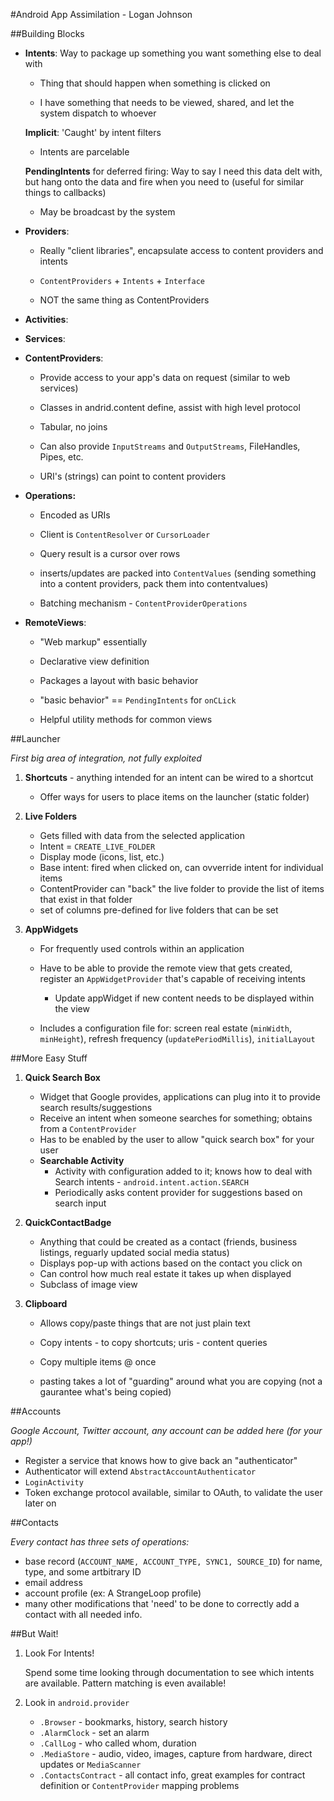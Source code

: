 #Android App Assimilation - Logan Johnson

##Building Blocks

* **Intents**: Way to package up something you want something else to deal with

    * Thing that should happen when something is clicked on
    
    * I have something that needs to be viewed, shared, and let the system dispatch to whoever
    
    **Implicit**: 'Caught' by intent filters
    
    * Intents are parcelable
    
    **PendingIntents** for deferred firing: Way to say I need this data delt with, but hang onto the data and fire when you need to (useful for similar things to callbacks)
    
    * May be broadcast by the system
    
    
* **Providers**: 

    * Really "client libraries", encapsulate access to content providers and intents
    
    * ```ContentProviders``` + ```Intents``` + ```Interface```
    
    * NOT the same thing as ContentProviders

* **Activities**: 

* **Services**: 

* **ContentProviders**: 
    
    * Provide access to your app's data on request (similar to web services)
    
    * Classes in andrid.content define, assist with high level protocol
    
    * Tabular, no joins
    
    * Can also provide ```InputStreams``` and ```OutputStreams```, FileHandles, Pipes, etc.
    
    * URI's (strings) can point to content providers
    
* **Operations:** 
    
    * Encoded as URIs
    
    * Client is ```ContentResolver``` or ```CursorLoader```
    
    * Query result is a cursor over rows
    
    * inserts/updates are packed into ```ContentValues``` (sending something into a content providers, pack them into contentvalues)
    
    * Batching mechanism - ```ContentProviderOperations```
    
* **RemoteViews**: 

    * "Web markup" essentially
    
    * Declarative view definition
    
    * Packages a layout with basic behavior
    
    * "basic behavior" == ```PendingIntents``` for ```onCLick```
    
    * Helpful utility methods for common views

    
##Launcher

_First big area of integration, not fully exploited_

1. **Shortcuts** - anything intended for an intent can be wired to a shortcut

    * Offer ways for users to place items on the launcher (static folder)

2. **Live Folders**

    * Gets filled with data from the selected application
    * Intent = ```CREATE_LIVE_FOLDER```
    * Display mode (icons, list, etc.)
    * Base intent: fired when clicked on, can ovverride intent for individual items
    * ContentProvider can "back" the live folder to provide the list of items that exist in that folder
    * set of columns pre-defined for live folders that can be set
  
3. **AppWidgets**

    * For frequently used controls within an application
    * Have to be able to provide the remote view that gets created, register an ```AppWidgetProvider``` that's capable of receiving intents
    
        * Update appWidget if new content needs to be displayed within the view
    
    * Includes a configuration file for: screen real estate (```minWidth```, ```minHeight```), refresh frequency (```updatePeriodMillis```), ```initialLayout```
    

##More Easy Stuff

1. **Quick Search Box**

    * Widget that Google provides, applications can plug into it to provide search results/suggestions
    * Receive an intent when someone searches for something; obtains from a ```ContentProvider```
    * Has to be enabled by the user to allow "quick search box" for your user
    * **Searchable Activity**
        * Activity with configuration added to it; knows how to deal with Search intents - ```android.intent.action.SEARCH```
        * Periodically asks content provider for suggestions based on search input

2. **QuickContactBadge**

    * Anything that could be created as a contact (friends, business listings, reguarly updated social media status)
    * Displays pop-up with actions based on the contact you click on
    * Can control how much real estate it takes up when displayed
    * Subclass of image view
    
3. **Clipboard**

    * Allows copy/paste things that are not just plain text
    * Copy intents - to copy shortcuts; uris - content queries
    * Copy multiple items @ once
    
    * pasting takes a lot of "guarding" around what you are copying (not a gaurantee what's being copied)
    

##Accounts

_Google Account, Twitter account, any account can be added here (for your app!)_

* Register a service that knows how to give back an "authenticator"
* Authenticator will extend ```AbstractAccountAuthenticator```
* ```LoginActivity```
* Token exchange protocol available, similar to OAuth, to validate the user later on


##Contacts

_Every contact has three sets of operations:_

* base record (```ACCOUNT_NAME, ACCOUNT_TYPE, SYNC1, SOURCE_ID```) for name, type, and some artbitrary ID
* email address 
* account profile (ex: A StrangeLoop profile)
* many other modifications that 'need' to be done to correctly add a contact with all needed info.

##But Wait!

1. Look For Intents!

    Spend some time looking through documentation to see which intents are available.  Pattern matching is even available!
    
2. Look in ```android.provider```

    * ```.Browser``` - bookmarks, history, search history
    * ```.AlarmClock``` - set an alarm
    * ```.CallLog``` - who called whom, duration
    * ```.MediaStore``` - audio, video, images, capture from hardware, direct updates or ```MediaScanner```
    * ```.ContactsContract``` - all contact info, great examples for contract definition or ```ContentProvider``` mapping problems
